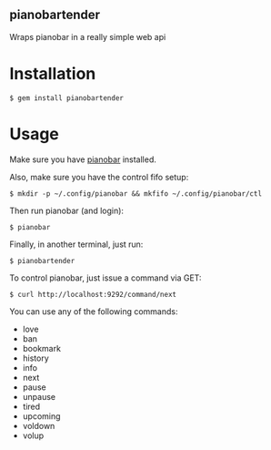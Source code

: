 pianobartender
--------------

Wraps pianobar in a really simple web api

Installation
============

    $ gem install pianobartender

Usage
=====

Make sure you have [pianobar][pianobar] installed.

Also, make sure you have the control fifo setup:

    $ mkdir -p ~/.config/pianobar && mkfifo ~/.config/pianobar/ctl

Then run pianobar (and login):

    $ pianobar

Finally, in another terminal, just run:

    $ pianobartender

To control pianobar, just issue a command via GET:

    $ curl http://localhost:9292/command/next

You can use any of the following commands:

* love
* ban
* bookmark
* history
* info
* next
* pause
* unpause
* tired
* upcoming
* voldown
* volup

[pianobar]: https://github.com/PromyLOPh/pianobar
